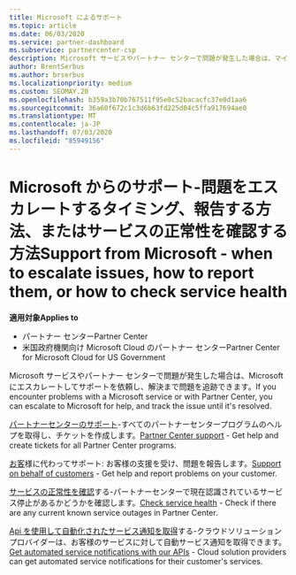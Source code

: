 ```yaml
---
title: Microsoft によるサポート
ms.topic: article
ms.date: 06/03/2020
ms.service: partner-dashboard
ms.subservice: partnercenter-csp
description: Microsoft サービスやパートナー センターで問題が発生した場合は、マイクロソフトにエスカレートしてサポートを依頼し、解決まで問題を追跡できます。
author: BrentSerbus
ms.author: brserbus
ms.localizationpriority: medium
ms.custom: SEOMAY.20
ms.openlocfilehash: b359a3b70b767511f95e0c52bacacfc37e0d1aa6
ms.sourcegitcommit: 36a60f672c1c3d6b63fd225d04c5ffa917694ae0
ms.translationtype: MT
ms.contentlocale: ja-JP
ms.lasthandoff: 07/03/2020
ms.locfileid: "85949156"
---
```

# <a name="support-from-microsoft---when-to-escalate-issues-how-to-report-them-or-how-to-check-service-health"></a><span data-ttu-id="58609-103">Microsoft からのサポート-問題をエスカレートするタイミング、報告する方法、またはサービスの正常性を確認する方法</span><span class="sxs-lookup"><span data-stu-id="58609-103">Support from Microsoft - when to escalate issues, how to report them, or how to check service health</span></span>

<span data-ttu-id="58609-104">**適用対象**</span><span class="sxs-lookup"><span data-stu-id="58609-104">**Applies to**</span></span>

- <span data-ttu-id="58609-105">パートナー センター</span><span class="sxs-lookup"><span data-stu-id="58609-105">Partner Center</span></span>
- <span data-ttu-id="58609-106">米国政府機関向け Microsoft Cloud のパートナー センター</span><span class="sxs-lookup"><span data-stu-id="58609-106">Partner Center for Microsoft Cloud for US Government</span></span>

<span data-ttu-id="58609-107">Microsoft サービスやパートナー センターで問題が発生した場合は、Microsoft にエスカレートしてサポートを依頼し、解決まで問題を追跡できます。</span><span class="sxs-lookup"><span data-stu-id="58609-107">If you encounter problems with a Microsoft service or with Partner Center, you can escalate to Microsoft for help, and track the issue until it's resolved.</span></span>

<span data-ttu-id="58609-108">[パートナーセンターのサポート](report-problems-with-partner-center.md)-すべてのパートナーセンタープログラムのヘルプを取得し、チケットを作成します。</span><span class="sxs-lookup"><span data-stu-id="58609-108">[Partner Center support](report-problems-with-partner-center.md) - Get help and create tickets for all Partner Center programs.</span></span>

<span data-ttu-id="58609-109">[お客](report-problems-on-behalf-of-a-customer.md)様に代わってサポート: お客様の支援を受け、問題を報告します。</span><span class="sxs-lookup"><span data-stu-id="58609-109">[Support on behalf of customers](report-problems-on-behalf-of-a-customer.md) - Get help and report problems on your customer.</span></span>

<span data-ttu-id="58609-110">[サービスの正常性を確認](check-service-health.md)する-パートナーセンターで現在認識されているサービス停止があるかどうかを確認します。</span><span class="sxs-lookup"><span data-stu-id="58609-110">[Check service health](check-service-health.md) - Check if there are any current known service outages in Partner Center.</span></span>

<span data-ttu-id="58609-111">[Api を使用して自動化されたサービス通知を取得](get-automated-service-notifications-with-our-apis.md)する-クラウドソリューションプロバイダーは、お客様のサービスに対して自動サービス通知を取得できます。</span><span class="sxs-lookup"><span data-stu-id="58609-111">[Get automated service notifications with our APIs](get-automated-service-notifications-with-our-apis.md) - Cloud solution providers can get automated service notifications for their customer's services.</span></span>


 

 



